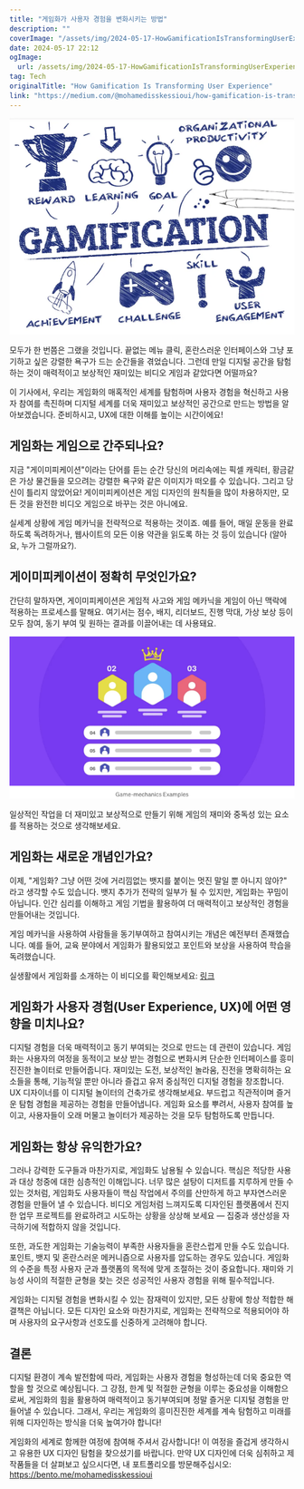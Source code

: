 ```yaml
---
title: "게임화가 사용자 경험을 변화시키는 방법"
description: ""
coverImage: "/assets/img/2024-05-17-HowGamificationIsTransformingUserExperience_0.png"
date: 2024-05-17 22:12
ogImage:
  url: /assets/img/2024-05-17-HowGamificationIsTransformingUserExperience_0.png
tag: Tech
originalTitle: "How Gamification Is Transforming User Experience"
link: "https://medium.com/@mohamedisskessioui/how-gamification-is-transforming-user-experience-eb6a5b9a064b"
---
```


![Gamification Image](/assets/img/2024-05-17-HowGamificationIsTransformingUserExperience_0.png)

모두가 한 번쯤은 그랬을 것입니다. 끝없는 메뉴 클릭, 혼란스러운 인터페이스와 그냥 포기하고 싶은 강렬한 욕구가 드는 순간들을 겪었습니다. 그런데 만일 디지털 공간을 탐험하는 것이 매력적이고 보상적인 재미있는 비디오 게임과 같았다면 어떨까요?

이 기사에서, 우리는 게임화의 매혹적인 세계를 탐험하며 사용자 경험을 혁신하고 사용자 참여를 촉진하며 디지털 세계를 더욱 재미있고 보상적인 공간으로 만드는 방법을 알아보겠습니다. 준비하시고, UX에 대한 이해를 높이는 시간이에요!

## 게임화는 게임으로 간주되나요?

<div class="content-ad"></div>

지금 "게이미피케이션"이라는 단어를 듣는 순간 당신의 머리속에는 픽셀 캐릭터, 황금같은 가상 물건들을 모으려는 강렬한 욕구와 같은 이미지가 떠오를 수 있습니다. 그리고 당신이 틀리지 않았어요! 게이미피케이션은 게임 디자인의 원칙들을 많이 차용하지만, 모든 것을 완전한 비디오 게임으로 바꾸는 것은 아니에요.

실세계 상황에 게임 메카닉을 전략적으로 적용하는 것이죠. 예를 들어, 매일 운동을 완료하도록 독려하거나, 웹사이트의 모든 이용 약관을 읽도록 하는 것 등이 있습니다 (알아요, 누가 그럴까요?).

## 게이미피케이션이 정확히 무엇인가요?

간단히 말하자면, 게이미피케이션은 게임적 사고와 게임 메카닉을 게임이 아닌 맥락에 적용하는 프로세스를 말해요. 여기서는 점수, 배지, 리더보드, 진행 막대, 가상 보상 등이 모두 참여, 동기 부여 및 원하는 결과를 이끌어내는 데 사용돼요.

<div class="content-ad"></div>

![Screenshot](/assets/img/2024-05-17-HowGamificationIsTransformingUserExperience_1.png)

일상적인 작업을 더 재미있고 보상적으로 만들기 위해 게임의 재미와 중독성 있는 요소를 적용하는 것으로 생각해보세요.

## 게임화는 새로운 개념인가요?

이제, "게임화? 그냥 어떤 것에 거리낌없는 뱃지를 붙이는 멋진 말일 뿐 아니지 않아?" 라고 생각할 수도 있습니다. 뱃지 추가가 전략의 일부가 될 수 있지만, 게임화는 꾸밈이 아닙니다. 인간 심리를 이해하고 게임 기법을 활용하여 더 매력적이고 보상적인 경험을 만들어내는 것입니다.

<div class="content-ad"></div>

게임 메카닉을 사용하여 사람들을 동기부여하고 참여시키는 개념은 예전부터 존재했습니다. 예를 들어, 교육 분야에서 게임화가 활용되었고 포인트와 보상을 사용하여 학습을 독려했습니다.

실생활에서 게임화를 소개하는 이 비디오를 확인해보세요: [링크](https://www.youtube.com/watch?v=SByymar3bds)

## 게임화가 사용자 경험(User Experience, UX)에 어떤 영향을 미치나요?

디지털 경험을 더욱 매력적이고 동기 부여되는 것으로 만드는 데 관련이 있습니다. 게임화는 사용자의 여정을 동적이고 보상 받는 경험으로 변화시켜 단순한 인터페이스를 흥미진진한 놀이터로 만들어줍니다. 재미있는 도전, 보상적인 놀라움, 진전을 명확히하는 요소들을 통해, 기능적일 뿐만 아니라 즐겁고 유저 중심적인 디지털 경험을 창조합니다. UX 디자이너를 이 디지털 놀이터의 건축가로 생각해보세요. 부드럽고 직관적이며 즐거운 탐험 경험을 제공하는 경험을 만들어냅니다. 게임화 요소를 뿌려서, 사용자 참여를 높이고, 사용자들이 오래 머물고 놀이터가 제공하는 것을 모두 탐험하도록 만듭니다.

<div class="content-ad"></div>

## 게임화는 항상 유익한가요?

그러나 강력한 도구들과 마찬가지로, 게임화도 남용될 수 있습니다. 핵심은 적당한 사용과 대상 청중에 대한 심층적인 이해입니다. 너무 많은 설탕이 디저트를 지루하게 만들 수 있는 것처럼, 게임화도 사용자들이 핵심 작업에서 주의를 산만하게 하고 부자연스러운 경험을 만들어 낼 수 있습니다. 비디오 게임처럼 느껴지도록 디자인된 플랫폼에서 진지한 업무 프로젝트를 완료하려고 시도하는 상황을 상상해 보세요 — 집중과 생산성을 자극하기에 적합하지 않을 것입니다.

또한, 과도한 게임화는 기술능력이 부족한 사용자들을 혼란스럽게 만들 수도 있습니다. 포인트, 뱃지 및 혼란스러운 메커니즘으로 사용자를 압도하는 경우도 있습니다. 게임화의 수준을 특정 사용자 군과 플랫폼의 목적에 맞게 조절하는 것이 중요합니다. 재미와 기능성 사이의 적절한 균형을 찾는 것은 성공적인 사용자 경험을 위해 필수적입니다.

게임화는 디지털 경험을 변화시킬 수 있는 잠재력이 있지만, 모든 상황에 항상 적합한 해결책은 아닙니다. 모든 디자인 요소와 마찬가지로, 게임화는 전략적으로 적용되어야 하며 사용자의 요구사항과 선호도를 신중하게 고려해야 합니다.

<div class="content-ad"></div>

## 결론

디지털 환경이 계속 발전함에 따라, 게임화는 사용자 경험을 형성하는데 더욱 중요한 역할을 할 것으로 예상됩니다. 그 강점, 한계 및 적절한 균형을 이루는 중요성을 이해함으로써, 게임화의 힘을 활용하여 매력적이고 동기부여되며 정말 즐거운 디지털 경험을 만들어낼 수 있습니다. 그래서, 우리는 게임화의 흥미진진한 세계를 계속 탐험하고 미래를 위해 디자인하는 방식을 더욱 높여가야 합니다!

게임화의 세계로 함께한 여정에 참여해 주셔서 감사합니다! 이 여정을 즐겁게 생각하시고 유용한 UX 디자인 탐험을 찾으셨기를 바랍니다. 만약 UX 디자인에 더욱 심취하고 제 작품들을 더 살펴보고 싶으시다면, 내 포트폴리오를 방문해주십시오: https://bento.me/mohamedisskessioui
